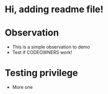 # Hi, adding readme file!
# Observation
- This is a simple observation to demo
- Test if CODEOWNERS work!

# Testing privilege
- More one 
